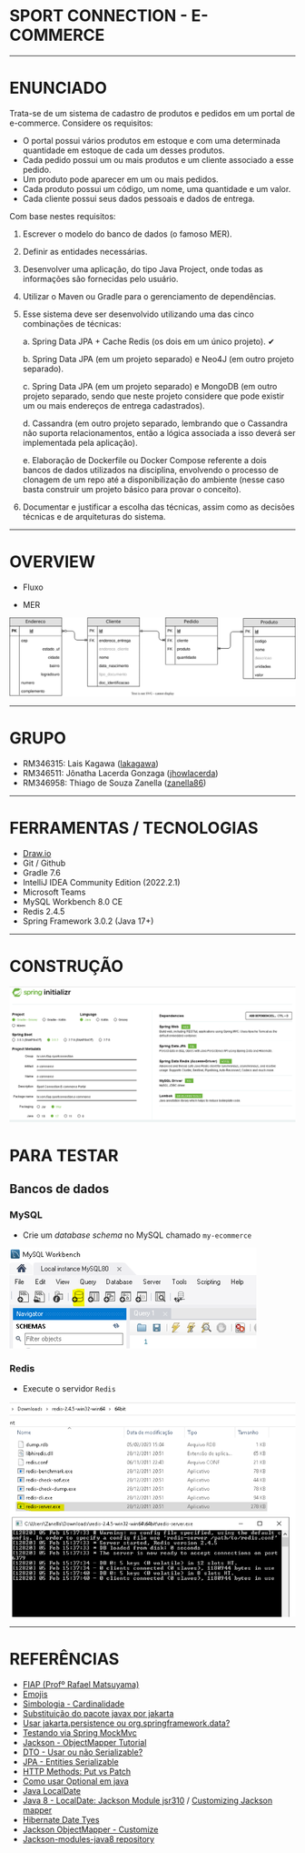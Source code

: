 # SPORT CONNECTION - E-COMMERCE

---

# ENUNCIADO

Trata-se de um sistema de cadastro de produtos e pedidos em um portal de e-commerce. Considere
os requisitos:
- O portal possui vários produtos em estoque e com uma determinada quantidade em estoque de
cada um desses produtos.
- Cada pedido possui um ou mais produtos e um cliente associado a esse pedido.
- Um produto pode aparecer em um ou mais pedidos.
- Cada produto possui um código, um nome, uma quantidade e um valor.
- Cada cliente possui seus dados pessoais e dados de entrega.

Com base nestes requisitos:

1. Escrever o modelo do banco de dados (o famoso MER).
2. Definir as entidades necessárias.
3. Desenvolver uma aplicação, do tipo Java Project, onde todas as informações são fornecidas pelo
   usuário.
4. Utilizar o Maven ou Gradle para o gerenciamento de dependências.
5. Esse sistema deve ser desenvolvido utilizando uma das cinco combinações de técnicas:
   
   a. Spring Data JPA + Cache Redis (os dois em um único projeto). ✔
   
   b. Spring Data JPA (em um projeto separado) e Neo4J (em outro projeto separado).
   
   c. Spring Data JPA (em um projeto separado) e MongoDB (em outro projeto separado, sendo
   que neste projeto considere que pode existir um ou mais endereços de entrega
   cadastrados).
   
   d. Cassandra (em outro projeto separado, lembrando que o Cassandra não suporta
   relacionamentos, então a lógica associada a isso deverá ser implementada pela aplicação).
   
   e. Elaboração de Dockerfile ou Docker Compose referente a dois bancos de dados utilizados
   na disciplina, envolvendo o processo de clonagem de um repo até a disponibilização do
   ambiente (nesse caso basta construir um projeto básico para provar o conceito).

6. Documentar e justificar a escolha das técnicas, assim como as decisões técnicas e de arquiteturas
do sistema.

---

# OVERVIEW

- Fluxo
<!--
![FLUXO](docs/fluxo.PNG)
-->

- MER

![MER](docs/MER.svg)

---

# GRUPO

- RM346315: Lais Kagawa ([lakagawa](https://github.com/lakagawa))
- RM346511: Jônatha Lacerda Gonzaga ([jhowlacerda](https://github.com/jhowlacerda))
- RM346958: Thiago de Souza Zanella ([zanella86](https://github.com/zanella86))

<!--

---

# REPOSITÓRIO RELACIONADOS
-->

---

# FERRAMENTAS / TECNOLOGIAS
- [Draw.io](https://app.diagrams.net/)
- Git / Github
- Gradle 7.6
- IntelliJ IDEA Community Edition (2022.2.1)
- Microsoft Teams
- MySQL Workbench 8.0 CE
- Redis 2.4.5
- Spring Framework 3.0.2 (Java 17+)

---

# CONSTRUÇÃO

![Spring Initializr](docs/spring-initializr-setup.PNG)

# PARA TESTAR

## Bancos de dados

### MySQL

- Crie um *database schema* no MySQL chamado `my-ecommerce`

![MySQL-Create-Schema](docs/mysql-schema-create.PNG)

### Redis

- Execute o servidor `Redis`

![Redis-Starter-Server](docs/redis-starter-server.PNG)

---

# REFERÊNCIAS

- [FIAP (Profº Rafael Matsuyama)](https://github.com/rafaelmatsuyama/FIAP-2022-SCJ-JavaPersistence)
- [Emojis](https://github.com/markdown-templates/markdown-emojis)
- [Simbologia - Cardinalidade](https://cadernodeprova.com.br/notacao-pe-de-galinha-cardinalidade/)
- [Substituição do pacote javax por jakarta](https://stackoverflow.com/questions/60021815/why-has-javax-persistence-api-been-replaced-by-jakarta-persistence-api-in-spring)
- [Usar jakarta.persistence ou org.springframework.data?](https://stackoverflow.com/questions/39643960/whats-the-difference-between-javax-persistence-id-and-org-springframework-data)
- [Testando via Spring MockMvc](https://spring.io/guides/gs/testing-web/)
- [Jackson - ObjectMapper Tutorial](https://www.baeldung.com/jackson-object-mapper-tutorial)
- [DTO - Usar ou não Serializable?](https://stackoverflow.com/questions/71826801/should-i-use-serializable-for-my-dto-and-why-should-i-use)
- [JPA - Entities Serializable](https://www.baeldung.com/jpa-entities-serializable)
- [HTTP Methods: Put vs Patch](https://medium.com/@gabrielrufino.js/put-vs-patch-pare-de-agora-escolher-errado-533b8c6058d9)
- [Como usar Optional em java](https://www.developer.com/java/java-optional-object/)
- [Java LocalDate](https://docs.oracle.com/en/java/javase/17/docs/api/java.base/java/time/LocalDate.html)
- [Java 8 - LocalDate: Jackson Module jsr310](https://stackoverflow.com/questions/21384820/is-there-a-jackson-datatype-module-for-jdk8-java-time) / [Customizing Jackson mapper](https://www.baeldung.com/spring-boot-customize-jackson-objectmapper)
- [Hibernate Date Tyes](https://www.baeldung.com/hibernate-date-time)
- [Jackson ObjectMapper - Customize](https://www.baeldung.com/spring-boot-customize-jackson-objectmapper)
- [Jackson-modules-java8 repository](https://github.com/FasterXML/jackson-modules-java8)
